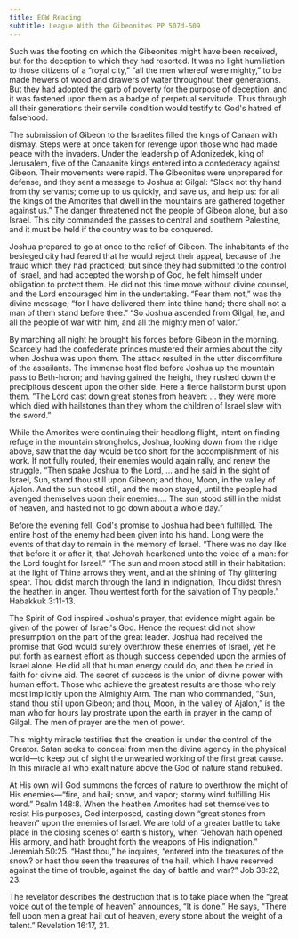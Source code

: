 ```yaml
---
title: EGW Reading
subtitle: League With the Gibeonites PP 507d-509
---
```


Such was the footing on which the Gibeonites might have been received, but for the deception to which they had resorted. It was no light humiliation to those citizens of a “royal city,” “all the men whereof were mighty,” to be made hewers of wood and drawers of water throughout their generations. But they had adopted the garb of poverty for the purpose of deception, and it was fastened upon them as a badge of perpetual servitude. Thus through all their generations their servile condition would testify to God's hatred of falsehood.

The submission of Gibeon to the Israelites filled the kings of Canaan with dismay. Steps were at once taken for revenge upon those who had made peace with the invaders. Under the leadership of Adonizedek, king of Jerusalem, five of the Canaanite kings entered into a confederacy against Gibeon. Their movements were rapid. The Gibeonites were unprepared for defense, and they sent a message to Joshua at Gilgal: “Slack not thy hand from thy servants; come up to us quickly, and save us, and help us: for all the kings of the Amorites that dwell in the mountains are gathered together against us.” The danger threatened not the people of Gibeon alone, but also Israel. This city commanded the passes to central and southern Palestine, and it must be held if the country was to be conquered.

Joshua prepared to go at once to the relief of Gibeon. The inhabitants of the besieged city had feared that he would reject their appeal, because of the fraud which they had practiced; but since they had submitted to the control of Israel, and had accepted the worship of God, he felt himself under obligation to protect them. He did not this time move without divine counsel, and the Lord encouraged him in the undertaking. “Fear them not,” was the divine message; “for I have delivered them into thine hand; there shall not a man of them stand before thee.” “So Joshua ascended from Gilgal, he, and all the people of war with him, and all the mighty men of valor.”

By marching all night he brought his forces before Gibeon in the morning. Scarcely had the confederate princes mustered their armies about the city when Joshua was upon them. The attack resulted in the utter discomfiture of the assailants. The immense host fled before Joshua up the mountain pass to Beth-horon; and having gained the height, they rushed down the precipitous descent upon the other side. Here a fierce hailstorm burst upon them. “The Lord cast down great stones from heaven: ... they were more which died with hailstones than they whom the children of Israel slew with the sword.”

While the Amorites were continuing their headlong flight, intent on finding refuge in the mountain strongholds, Joshua, looking down from the ridge above, saw that the day would be too short for the accomplishment of his work. If not fully routed, their enemies would again rally, and renew the struggle. “Then spake Joshua to the Lord, ... and he said in the sight of Israel, Sun, stand thou still upon Gibeon; and thou, Moon, in the valley of Ajalon. And the sun stood still, and the moon stayed, until the people had avenged themselves upon their enemies.... The sun stood still in the midst of heaven, and hasted not to go down about a whole day.”

Before the evening fell, God's promise to Joshua had been fulfilled. The entire host of the enemy had been given into his hand. Long were the events of that day to remain in the memory of Israel. “There was no day like that before it or after it, that Jehovah hearkened unto the voice of a man: for the Lord fought for Israel.” “The sun and moon stood still in their habitation: at the light of Thine arrows they went, and at the shining of Thy glittering spear. Thou didst march through the land in indignation, Thou didst thresh the heathen in anger. Thou wentest forth for the salvation of Thy people.” Habakkuk 3:11-13.

The Spirit of God inspired Joshua's prayer, that evidence might again be given of the power of Israel's God. Hence the request did not show presumption on the part of the great leader. Joshua had received the promise that God would surely overthrow these enemies of Israel, yet he put forth as earnest effort as though success depended upon the armies of Israel alone. He did all that human energy could do, and then he cried in faith for divine aid. The secret of success is the union of divine power with human effort. Those who achieve the greatest results are those who rely most implicitly upon the Almighty Arm. The man who commanded, “Sun, stand thou still upon Gibeon; and thou, Moon, in the valley of Ajalon,” is the man who for hours lay prostrate upon the earth in prayer in the camp of Gilgal. The men of prayer are the men of power.

This mighty miracle testifies that the creation is under the control of the Creator. Satan seeks to conceal from men the divine agency in the physical world—to keep out of sight the unwearied working of the first great cause. In this miracle all who exalt nature above the God of nature stand rebuked.

At His own will God summons the forces of nature to overthrow the might of His enemies—“fire, and hail; snow, and vapor; stormy wind fulfilling His word.” Psalm 148:8. When the heathen Amorites had set themselves to resist His purposes, God interposed, casting down “great stones from heaven” upon the enemies of Israel. We are told of a greater battle to take place in the closing scenes of earth's history, when “Jehovah hath opened His armory, and hath brought forth the weapons of His indignation.” Jeremiah 50:25. “Hast thou,” he inquires, “entered into the treasures of the snow? or hast thou seen the treasures of the hail, which I have reserved against the time of trouble, against the day of battle and war?” Job 38:22, 23.

The revelator describes the destruction that is to take place when the “great voice out of the temple of heaven” announces, “It is done.” He says, “There fell upon men a great hail out of heaven, every stone about the weight of a talent.” Revelation 16:17, 21.